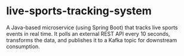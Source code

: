 # live-sports-tracking-system
A Java-based microservice (using Spring Boot) that tracks live sports events in real time. It polls an external REST API every 10 seconds, transforms the data, and publishes it to a Kafka topic for downstream consumption.

